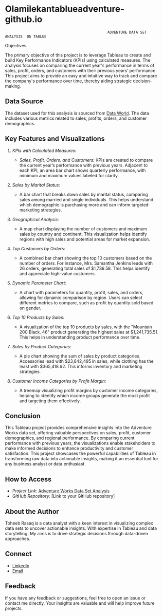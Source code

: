 # Olamilekantablueadventure-github.io
                                                   ADVENTURE DATA SET ANALYSIS  ON TABLUE

                                                                        

Objectives

The primary objective of this project is to leverage Tableau to create and build Key Performance Indicators (KPIs) using calculated measures. The analysis focuses on comparing the current year's performance in terms of sales, profit, orders, and customers with their previous years' performance. This project aims to provide an easy and intuitive way to track and compare the company's performance over time, thereby aiding strategic decision-making.

## Data Source

The dataset used for this analysis is sourced from [Data World](https://data.world). The data includes various metrics related to sales, profits, orders, and customer demographics.

## Key Features and Visualizations

1. *KPIs with Calculated Measures:*
   - *Sales, Profit, Orders, and Customers:* KPIs are created to compare the current year’s performance with previous years. Adjacent to each KPI, an area bar chart shows quarterly performance, with minimum and maximum values labeled for clarity.

2. *Sales by Marital Status:*
   - A bar chart that breaks down sales by marital status, comparing sales among married and single individuals. This helps understand which demographic is purchasing more and can inform targeted marketing strategies.

3. *Geographical Analysis:*
   - A map chart displaying the number of customers and maximum sales by country and continent. This visualization helps identify regions with high sales and potential areas for market expansion.

4. *Top Customers by Orders:*
   - A combined bar chart showing the top 10 customers based on the number of orders. For instance, Mrs. Samantha Jenkins leads with 26 orders, generating total sales of $1,739.58. This helps identify and appreciate high-value customers.

5. *Dynamic Parameter Chart:*
   - A chart with parameters for quantity, profit, sales, and orders, allowing for dynamic comparison by region. Users can select different metrics to compare, such as profit by quantity sold based on gender.

6. *Top 10 Products by Sales:*
   - A visualization of the top 10 products by sales, with the "Mountain 200 Black, 46" product generating the highest sales at $1,241,735.51. This helps in understanding product performance over time.

7. *Sales by Product Categories:*
   - A pie chart showing the sum of sales by product categories. Accessories lead with $23,642,495 in sales, while clothing has the least with $365,418.62. This informs inventory and marketing strategies.

8. *Customer Income Categories by Profit Margin:*
   - A treemap visualizing profit margins by customer income categories, helping to identify which income groups generate the most profit and targeting them effectively.

## Conclusion

This Tableau project provides comprehensive insights into the Adventure Works data set, offering valuable perspectives on sales, profit, customer demographics, and regional performance. By comparing current performance with previous years, the visualizations enable stakeholders to make informed decisions to enhance productivity and customer satisfaction. This project showcases the powerful capabilities of Tableau in transforming raw data into actionable insights, making it an essential tool for any business analyst or data enthusiast.

## How to Access

- *Project Link:* [Adventure Works Data Set Analysis](https://public.tableau.com/app/profile/toheeb.rasaq/viz/TablueprojectAnalysisDone/Dashboard1)
- *GitHub Repository:* [Link to your GitHub repository]

## About the Author

Toheeb Rasaq is a data analyst with a keen interest in visualizing complex data sets to uncover actionable insights. With expertise in Tableau and data storytelling, My aims is to drive strategic decisions through data-driven approaches.

## Connect

- [LinkedIn](https://www.linkedin.com/in/toheeb-rasaq-292aaa265/)
- [Email](mailto:Toheebrasaq999@gmail.com)

## Feedback

If you have any feedback or suggestions, feel free to open an issue or contact me directly. Your insights are valuable and will help improve future projects.

